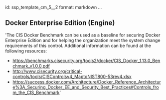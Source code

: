 id: ssp_template_cm_5__2
format: markdown
...
## Docker Enterprise Edition (Engine)

'The CIS Docker Benchmark can be used as a baseline for securing
Docker Enterprise Edition and for helping the organization meet the
system change requirements of this control. Additional information can
be found at the following resources:

- https://benchmarks.cisecurity.org/tools2/docker/CIS_Docker_1.13.0_Benchmark_v1.0.0.pdf
- http://www.cisecurity.org/critical-controls/tools/CISControlsv4_MaptoNIST800-53rev4.xlsx
- https://success.docker.com/Architecture/Docker_Reference_Architecture%3A_Securing_Docker_EE_and_Security_Best_Practices#Controls_from_the_CIS_Benchmark'
